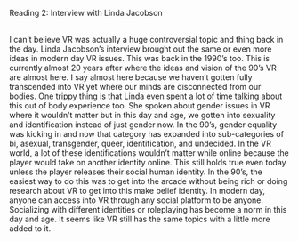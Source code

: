 <heading> Reading 2: Interview with Linda Jacobson </heading> <p> </p>

<body>
<br>
	I can’t believe VR was actually a huge controversial topic and thing back in the day. Linda Jacobson’s interview brought out the same or even more ideas in modern day VR issues. This was back in the 1990’s too. This is currently almost 20 years after where the ideas and vision of the 90’s VR are almost here. I say almost here because we haven’t gotten fully transcended into VR yet where our minds are disconnected from our bodies. One trippy thing is that Linda even spent a lot of time talking about this out of body experience too. She spoken about gender issues in VR where it wouldn’t matter but in this day and age, we gotten into sexuality and identification instead of just gender now. In the 90’s, gender equality was kicking in and now that category has expanded into sub-categories of bi, asexual, transgender, queer, identification, and undecided. In the VR world, a lot of these identifications wouldn’t matter while online because the player would take on another identity online. This still holds true even today unless the player releases their social human identity. In the 90’s, the easiest way to do this was to get into the arcade without being rich or doing research about VR to get into this make belief identity. In modern day, anyone can access into VR through any social platform to be anyone. Socializing with different identities or roleplaying has become a norm in this day and age. It seems like VR still has the same topics with a little more added to it. 
</br> </body>
